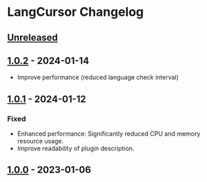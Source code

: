<!-- Keep a Changelog guide -> https://keepachangelog.com -->

# LangCursor Changelog

## [Unreleased]

## [1.0.2] - 2024-01-14

- Improve performance (reduced language check interval)

## [1.0.1] - 2024-01-12

### Fixed

- Enhanced performance: Significantly reduced CPU and memory resource usage.
- Improve readability of plugin description.

## [1.0.0] - 2023-01-06

[Unreleased]: https://github.com/lauvsong/LangCursor/compare/v1.0.2...HEAD
[1.0.2]: https://github.com/lauvsong/LangCursor/compare/v1.0.1...v1.0.2
[1.0.1]: https://github.com/lauvsong/LangCursor/compare/v1.0.0...v1.0.1
[1.0.0]: https://github.com/lauvsong/LangCursor/commits/v1.0.0
